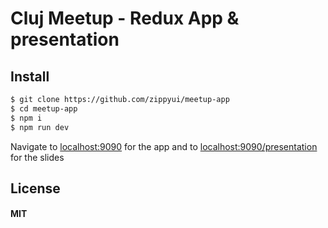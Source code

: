 # Cluj Meetup - Redux App & presentation


## Install

```sh
$ git clone https://github.com/zippyui/meetup-app
$ cd meetup-app
$ npm i
$ npm run dev
```

Navigate to [localhost:9090](http://localhost:9090) for the app and to [localhost:9090/presentation](http://localhost:9090/presentation) for the slides

## License

#### MIT
